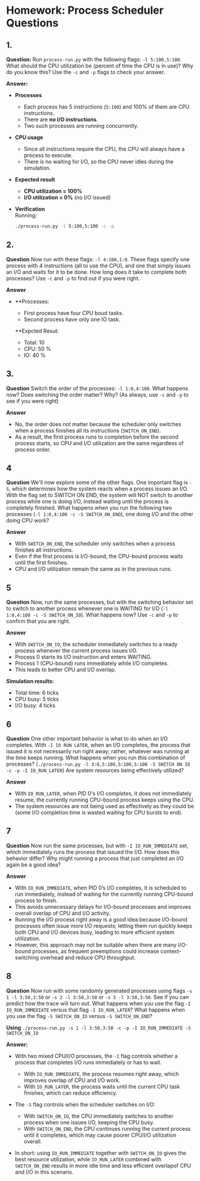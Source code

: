 # Homework: Process Scheduler Questions

## 1.

**Question:**
Run `process-run.py` with the following flags: `-l 5:100,5:100`. What should the CPU utilization be (percent of time the CPU is in use)? Why do you know this? Use the `-c` and `-p` flags to check your answer.

**Answer:**

- **Processes**
  - Each process has 5 instructions (`5:100`) and 100% of them are CPU instructions.  
  - There are **no I/O instructions**.  
  - Two such processes are running concurrently.

- **CPU usage**  
  - Since all instructions require the CPU, the CPU will always have a process to execute.  
  - There is no waiting for I/O, so the CPU never idles during the simulation.

- **Expected result**  
  - **CPU utilization = 100%**  
  - **I/O utilization = 0%** (no I/O issued)  

- **Verification**  
  Running:
  ```bash
  ./process-run.py -l 5:100,5:100 -c -p
  ```

## 2.

**Question**
Now run with these flags: `-l 4:100,1:0`. These flags specify one process with 4 instructions (all to use the
CPU), and one that simply issues an I/O and waits for it to be done. How long does it take to complete both processes? Use `-c` and `-p` to find out if you were right.

**Answer**

- **Processes:
  - First process have four CPU boud tasks.
  - Second process have only one IO task.

  **Expcted Resut:
  - Total: 10
  - CPU: 50 %
  - IO: 40 %

## 3.

**Question**
Switch the order of the processes: `-l 1:0,4:100`. What happens now? Does switching the order matter? Why? (As always, use `-c` and `-p` to see if you were right)

**Answer**

- No, the order does not matter because the scheduler only switches when a process finishes all its instructions (`SWITCH_ON_END`).
- As a result, the first process runs to completion before the second process starts, so CPU and I/O utilization are the same regardless of process order.

## 4

**Question**
We'll now explore some of the other flags. One important flag is `-S`, which determines how the system reacts when a process issues an I/O. With the flag set to SWITCH ON END, the system will NOT switch to another process while one is doing I/O, instead waiting until the process is completely finished. What happens when you run the following two processes (`-l 1:0,4:100 -c -S SWITCH_ON_END`), one doing I/O and the other doing CPU work?


**Answer**
- With `SWITCH_ON_END`, the scheduler only switches when a process finishes all instructions.
- Even if the first process is I/O-bound, the CPU-bound process waits until the first finishes.
- CPU and I/O utilization remain the same as in the previous runs.

## 5

**Question**
Now, run the same processes, but with the switching behavior set to switch to another process whenever one is WAITING for I/O (`-l 1:0,4:100 -c -S SWITCH_ON_IO`). What happens now? Use `-c` and `-p` to confirm that you are right.

**Answer**
- With `SWITCH_ON_IO`, the scheduler immediately switches to a ready process whenever the current process issues I/O.
- Process 0 starts its I/O instruction and enters WAITING.
- Process 1 (CPU-bound) runs immediately while I/O completes.
- This leads to better CPU and I/O overlap.

**Simulation results:**
- Total time: 6 ticks
- CPU busy: 5 ticks
- I/O busy: 4 ticks


## 6

**Question**
One other important behavior is what to do when an I/O completes. With `-I IO RUN LATER`, when an I/O completes, the process that issued it is not necessarily run right away; rather, whatever was running at the time keeps running. What happens when you run this combination of processes? (`./process-run.py -l 3:0,5:100,5:100,5:100 -S SWITCH ON IO -c -p -I IO_RUN_LATER`) Are system resources being effectively utilized?

**Answer**
- With `IO_RUN_LATER`, when PID 0's I/O completes, it does not immediately resume, the currently running CPU-bound process keeps using the CPU.
- The system resources are not being used as effectively as they could be (some I/O completion time is wasted waiting for CPU bursts to end).


## 7

**Question**
Now run the same processes, but with `-I IO_RUN_IMMEDIATE` set, which immediately runs the process that issued the I/O. How does this behavior differ? Why might running a process that just completed an I/O again be a good idea?

**Answer**
- With `IO_RUN_IMMEDIATE`, when PID 0’s I/O completes, it is scheduled to run immediately, instead of waiting for the currently running CPU-bound process to finish.
- This avoids unnecessary delays for I/O-bound processes and improves overall overlap of CPU and I/O activity.
- Running the I/O process right away is a good idea because I/O-bound processes often issue more I/O requests; letting them run quickly keeps both CPU and I/O devices busy, leading to more efficient system utilization.
- However, this approach may not be suitable when there are many I/O-bound processes, as frequent preemptions could increase context-switching overhead and reduce CPU throughput.


## 8

**Question**
Now run with some randomly generated processes using flags `-s 1 -l 3:50,3:50` or `-s 2 -l 3:50,3:50` or `-s 3 -l 3:50,3:50`. See if you can predict how the trace will turn out. What happens when you use the flag `-I IO_RUN_IMMEDIATE` versus that flag `-I IO_RUN_LATER`? What happens when you use the flag `-S SWITCH_ON_IO` versus `-S SWITCH_ON_END`?


**Using**
```./process-run.py -s 1 -l 3:50,3:50 -c -p -I IO_RUN_IMMEDIATE -S SWITCH_ON_IO```


**Answer:**

- With two mixed CPU/I/O processes, the `-I` flag controls whether a process that completes I/O runs immediately or has to wait.
  - With `IO_RUN_IMMEDIATE`, the process resumes right away, which improves overlap of CPU and I/O work.
  - With `IO_RUN_LATER`, the process waits until the current CPU task finishes, which can reduce efficiency.

- The `-S` flag controls when the scheduler switches on I/O:
  - With `SWITCH_ON_IO`, the CPU immediately switches to another process when one issues I/O, keeping the CPU busy.
  - With `SWITCH_ON_END`, the CPU continues running the current process until it completes, which may cause poorer CPU/I/O utilization overall.

- In short: using `IO_RUN_IMMEDIATE` together with `SWITCH_ON_IO` gives the best resource utilization, while `IO_RUN_LATER` combined with `SWITCH_ON_END` results in more idle time and less efficient overlapof CPU and I/O in this scenario.

